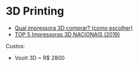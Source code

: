 # 3D Printing

- [Qual impressora 3D comprar? (como escolher)](https://www.youtube.com/watch?v=-plTJvETx90)
- [TOP 5 Impressoras 3D NACIONAIS (2019)](https://www.youtube.com/watch?v=JL14Z5GnsqU)

Custos:
- Voolt 3D ~ R$ 2800
